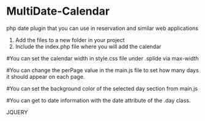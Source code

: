 # MultiDate-Calendar
php date plugin that you can use in reservation and similar web applications

1. Add the files to a new folder in your project
2. Include the index.php file where you will add the calendar

#You can set the calendar width in style.css file under .splide via max-width

#You can change the perPage value in the main.js file to set how many days it should appear on each page.

#You can set the background color of the selected day section from main.js

#You can get to date information with the date attribute of the .day class.

JQUERY

<script>
  
  $('.day').click(function(){
  
    var date = $(this).attr('date');
  
  })
  
</script>
